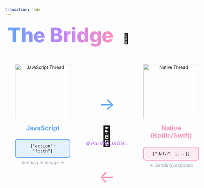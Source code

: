 ```yaml
---
transition: fade
---
```


<div
  v-motion
  :initial="{ x: -80 }"
  :enter="{ x: 0 }"
  :leave="{ x: 1000 }"
  style="font-size: 4rem; font-weight: 800; padding: 0.5rem; display: inline-block; line-height: 1.2;"
>
  <span style="background: linear-gradient(to right, rgb(96, 165, 250), rgb(192, 132, 252), rgb(251, 146, 188)); -webkit-background-clip: text; -webkit-text-fill-color: transparent; background-clip: text;">The Bridge</span> 
  <span style="font-size: 2rem; margin-left: 1rem;">🐌</span>
</div>

<div style="display: grid; grid-template-columns: 1fr auto 1fr; gap: 3rem; align-items: start; justify-items: center; margin-top: 3rem; padding: 0 2rem;">
  
  <!-- Left: JavaScript -->
  <div style="text-align: center;">
    <img src="/assets/js.webp" alt="JavaScript Thread" style="width: 180px; height: auto; object-fit: contain;" />
    <div style="font-weight: 700; margin-top: 1rem; font-size: 1.3rem; color: rgb(96, 165, 250);">JavaScript</div>
    <div 
      v-click="1"
      style="margin-top: 1.5rem; background: rgba(96, 165, 250, 0.15); border: 2px solid rgb(96, 165, 250); border-radius: 8px; padding: 0.75rem; font-family: monospace; font-size: 0.85rem;"
    >
      {"action": "fetch"}
    </div>
    <div 
      v-click="1"
      style="margin-top: 0.5rem; font-size: 0.9rem; color: rgb(148, 163, 184); font-style: italic;"
    >
      Sending message →
    </div>
  </div>

  <!-- Center: Arrows -->
  <div style="display: flex; flex-direction: column; align-items: center; gap: 4rem; padding-top: 6rem;">
    <span 
      v-click="1"
      style="font-size: 3.5rem; color: rgb(96, 165, 250); transition: all 0.3s ease-in-out;"
    >→</span>
    <div style="display: flex; flex-direction: column; align-items: center; gap: 0.5rem;">
      <div style="font-size: 4rem; margin: -2rem 0;">🌉</div>
      <div 
        v-click="2"
        style="font-size: 1rem; color: rgb(192, 132, 252); font-style: italic; font-weight: 600; white-space: nowrap;"
      >
        ⚙️ Parsing JSON...
      </div>
    </div>
    <span 
      v-click="3"
      style="font-size: 3.5rem; color: rgb(251, 146, 188); transition: all 0.3s ease-in-out;"
    >←</span>
  </div>

  <!-- Right: Native -->
  <div style="text-align: center;">
    <img src="/assets/kotlin.png" alt="Native Thread" style="width: 180px; height: auto; object-fit: contain;" />
    <div style="font-weight: 700; margin-top: 1rem; font-size: 1.3rem; color: rgb(251, 146, 188);">Native (Kotlin/Swift)</div>
    <div 
      v-click="3"
      style="margin-top: 1.5rem; background: rgba(251, 146, 188, 0.15); border: 2px solid rgb(251, 146, 188); border-radius: 8px; padding: 0.75rem; font-family: monospace; font-size: 0.85rem;"
    >
      {"data": [...]}
    </div>
    <div 
      v-click="3"
      style="margin-top: 0.5rem; font-size: 0.9rem; color: rgb(148, 163, 184); font-style: italic;"
    >
      ← Sending response
    </div>
  </div>

</div>

<style scoped>
[v-click] {
  transition: all 0.3s ease-in-out;
}
</style>

<!--
And in the old architecture, this is done via a bridge. The bridge is responsible for facilitating the communication between the JS thread and the native thread. Communication happens by sending JSON messages back and forth between the two threads.  the JS thread will send a message to the native thread and the native thread will parse the message and execute the corresponding native code. The native thread will then send a response back to the JS thread. So it's bidirectional communication
-->
